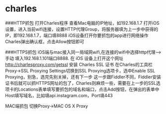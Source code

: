 # charles

###HTTP抓包
打开Charles程序
查看Mac电脑的IP地址，如192.168.1.7
打开iOS设置，进入当前wifi连接，设置HTTP代理Group，将服务器填为上一步中获得的IP，即192.168.1.7，端口填8888
iOS设备打开你要抓包的app进行网络操作
Charles弹出确认框，点击Allow按钮即可


###HTTPS抓包
iOS端与mac接入同一局域网wifi,在连接的wifi中选择http代理-->手动 填入192.168.1.101端口8888.
在 iOS 设备上打开这个网址 http://charlesproxy.com/getssl 安装 Charles SSL 证书
在Charles的工具栏Proxy->SSL Proxying Settings切换到SSL Proxying选项卡，选中Enable SSL Proxying，别急，选完先别关掉，还有下一步
这一步跟Fiddler不同，Fiddler安装证书后就可以抓HTTPS网址的包了，Charles则麻烦一些，需要在上一步的SSL选项卡的Locations表单填写要抓包的域名和端口，点击Add按钮，在弹出的表单中Host填写域名，比如填api.instagram.com，Port填443

MAC端抓包 切换Proxy->MAC OS X Proxy